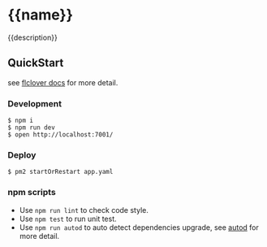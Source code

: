 # {{name}}

{{description}}

## QuickStart

<!-- add docs here for user -->

see [flclover docs][flclover] for more detail.

### Development
```shell
$ npm i
$ npm run dev
$ open http://localhost:7001/
```

### Deploy

```shell
$ pm2 startOrRestart app.yaml
```

### npm scripts

- Use `npm run lint` to check code style.
- Use `npm test` to run unit test.
- Use `npm run autod` to auto detect dependencies upgrade, see [autod](https://www.npmjs.com/package/autod) for more detail.


[flclover]: https://flcloverjs.org

